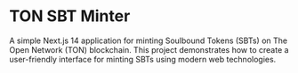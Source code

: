 # TON SBT Minter
A simple Next.js 14 application for minting Soulbound Tokens (SBTs) on The Open Network (TON) blockchain. This project demonstrates how to create a user-friendly interface for minting SBTs using modern web technologies.


